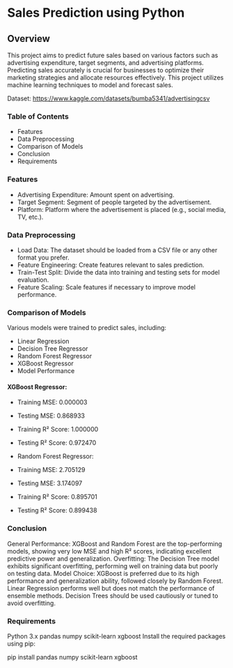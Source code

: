 # Sales Prediction using Python
## Overview
This project aims to predict future sales based on various factors such as advertising expenditure, target segments, and advertising platforms. Predicting sales accurately is crucial for businesses to optimize their marketing strategies and allocate resources effectively. This project utilizes machine learning techniques to model and forecast sales.

Dataset: https://www.kaggle.com/datasets/bumba5341/advertisingcsv
### Table of Contents
- Features
- Data Preprocessing
- Comparison of Models
- Conclusion
- Requirements
### Features
- Advertising Expenditure: Amount spent on advertising.
- Target Segment: Segment of people targeted by the advertisement.
- Platform: Platform where the advertisement is placed (e.g., social media, TV, etc.).
### Data Preprocessing
- Load Data: The dataset should be loaded from a CSV file or any other format you prefer.
- Feature Engineering: Create features relevant to sales prediction.
- Train-Test Split: Divide the data into training and testing sets for model evaluation.
- Feature Scaling: Scale features if necessary to improve model performance.
### Comparison of Models
Various models were trained to predict sales, including:
- Linear Regression
- Decision Tree Regressor
- Random Forest Regressor
- XGBoost Regressor
- Model Performance
#### XGBoost Regressor:

- Training MSE: 0.000003
- Testing MSE: 0.868933
- Training R² Score: 1.000000
- Testing R² Score: 0.972470
- Random Forest Regressor:

- Training MSE: 2.705129
- Testing MSE: 3.174097
- Training R² Score: 0.895701
- Testing R² Score: 0.899438
### Conclusion
General Performance: XGBoost and Random Forest are the top-performing models, showing very low MSE and high R² scores, indicating excellent predictive power and generalization.
Overfitting: The Decision Tree model exhibits significant overfitting, performing well on training data but poorly on testing data.
Model Choice: XGBoost is preferred due to its high performance and generalization ability, followed closely by Random Forest. Linear Regression performs well but does not match the performance of ensemble methods. Decision Trees should be used cautiously or tuned to avoid overfitting.
### Requirements
Python 3.x
pandas
numpy
scikit-learn
xgboost
Install the required packages using pip: 

pip install pandas numpy scikit-learn xgboost

